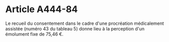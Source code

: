 # Article A444-84

<p>Le recueil du consentement dans le cadre d'une procréation médicalement assistée (numéro 43 du tableau 5) donne lieu à la perception d'un émolument fixe de 75,46 €.</p>